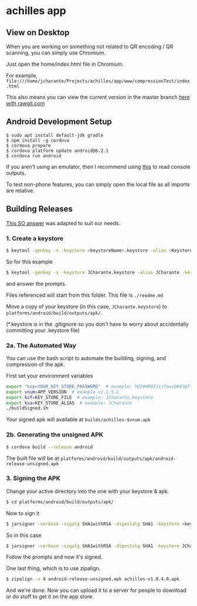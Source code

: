 achilles app
============


## View on Desktop

When you are working on something not related to QR encoding / QR scanning, you can simply use Chromium.

Just open the home/index.html file in Chromium.

For example, `file:///home/jcharante/Projects/achilles/app/www/compressionTest/index.html`

This also means you can view the current version in the master branch [here with rawgit.com](https://rawgit.com/JCharante/achilles/master/app/www/home/index.html)

## Android Development Setup

```
$ sudo apt install default-jdk gradle
$ npm install -g cordova
$ cordova prepare
$ cordova platform update android@6.2.1
$ cordova run android
```

If you aren't using an emulator, then I recommend using [this](https://developers.google.com/web/tools/chrome-devtools/remote-debugging/?utm_source=dcc&utm_medium=redirect&utm_campaign=2016q3#debugging-webviews) to read console outputs.

To test non-phone features, you can simply open the local file as all imports are relative.

## Building Releases

[This SO answer](http://stackoverflow.com/a/26450074/5006133) was adapted to suit our needs.

### 1. Create a keystore

```bash
$ keytool -genkey -v -keystore <keystoreName>.keystore -alias <Keystore AliasName> -keyalg <Key algorithm> -keysize <Key size> -validity <Key Validity in Days>
```

So for this example

```bash
$ keytool -genkey -v -keystore JCharante.keystore -alias JCharante -keyalg RSA -keysize 2048 -validity 10000
```

and answer the prompts.

Files referenced will start from this folder. This file is `./readme.md`

Move a copy of your keystore (in this case, `JCharante.keystore`) to `platforms/android/build/outputs/apk/`.

(*.keystore is in the .gitignore so you don't have to worry about accidentally committing your .keystore file)


### 2a. The Automated Way

You can use the bash script to automate the building, signing, and compression of the apk.

First set your environment variables

```bash
export "ksp=YOUR_KEY_STORE_PASSWORD"  # example: h@I#HROIJijfowi@#$%@fsG$33efUH3hur#R#~&
export vnum=APP_VERSION  # example v1.1.5.1
export ksf=KEY_STORE_FILE  # example: JCharante.keystore
export ksa=KEY_STORE_ALIAS  # example: JCharante
./buildSigned.sh
```

Your signed apk will available at `builds/achilles-$vnum.apk`

### 2b. Generating the unsigned APK

```bash
$ cordova build --release android
```

The built file will be at `platforms/android/build/outputs/apk/android-release-unsigned.apk`

### 3. Signing the APK

Change your active directory into the one with your keystore & apk.

```bash
$ cd platforms/android/build/outputs/apk/
```

Now to sign it

```bash
$ jarsigner -verbose -sigalg SHA1withRSA -digestalg SHA1 -keystore <keystorename> <Unsigned APK file> <Keystore Alias name>
```

So in this case

```bash
$ jarsigner -verbose -sigalg SHA1withRSA -digestalg SHA1 -keystore JCharante.keystore android-release-unsigned.apk JCharante
```

Follow the prompts and now it's signed.

One last thing, which is to use zipalign.

```bash
$ zipalign -v 4 android-release-unsigned.apk achilles-v1.0.4.0.apk
```

And we're done. Now you can upload it to a server for people to download or do stuff to get it on the app store.
